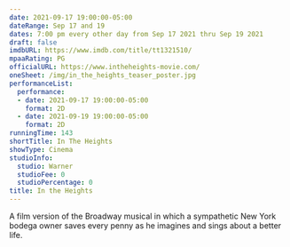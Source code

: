 ```yaml
---
date: 2021-09-17 19:00:00-05:00
dateRange: Sep 17 and 19
dates: 7:00 pm every other day from Sep 17 2021 thru Sep 19 2021
draft: false
imdbURL: https://www.imdb.com/title/tt1321510/
mpaaRating: PG
officialURL: https://www.intheheights-movie.com/
oneSheet: /img/in_the_heights_teaser_poster.jpg
performanceList:
  performance:
  - date: 2021-09-17 19:00:00-05:00
    format: 2D
  - date: 2021-09-19 19:00:00-05:00
    format: 2D
runningTime: 143
shortTitle: In The Heights
showType: Cinema
studioInfo:
  studio: Warner
  studioFee: 0
  studioPercentage: 0
title: In the Heights
---
```


A film version of the Broadway musical in which a sympathetic New York bodega owner saves every penny as he imagines and sings about a better life.